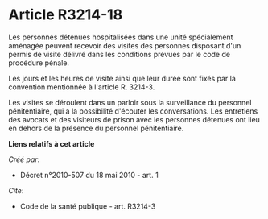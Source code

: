 # Article R3214-18

Les personnes détenues hospitalisées dans une unité spécialement aménagée peuvent recevoir des visites des personnes
disposant d'un permis de visite délivré dans les conditions prévues par le code de procédure pénale. 

Les jours et les heures de visite ainsi que leur durée sont fixés par la convention mentionnée à l'article R. 3214-3. 

Les visites se déroulent dans un parloir sous la surveillance du personnel pénitentiaire, qui a la possibilité d'écouter les
conversations. Les entretiens des avocats et des visiteurs de prison avec les personnes détenues ont lieu en dehors de la
présence du personnel pénitentiaire.

**Liens relatifs à cet article**

_Créé par_:

  - Décret n°2010-507 du 18 mai 2010 - art. 1

_Cite_:

  - Code de la santé publique - art. R3214-3
